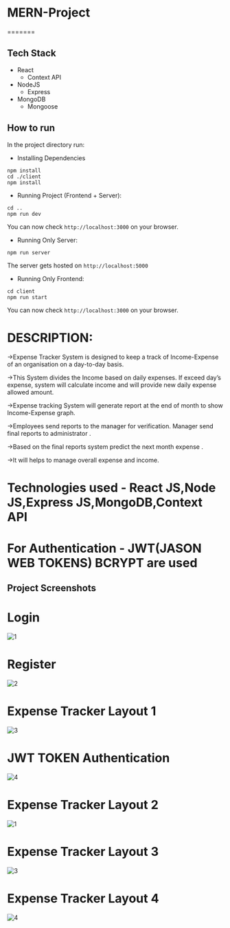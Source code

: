 # MERN-Project
=======
## Tech Stack
- React
  - Context API
- NodeJS
  - Express
- MongoDB
  - Mongoose

## How to run
In the project directory run:
- Installing Dependencies
```
npm install
cd ./client
npm install
```
- Running Project (Frontend + Server):
```
cd ..
npm run dev
```
You can now check `http://localhost:3000` on your browser.
- Running Only Server:
```
npm run server
```
The server gets hosted on `http://localhost:5000`
- Running Only Frontend:
```
cd client
npm run start
```
You can now check `http://localhost:3000` on your browser.

# DESCRIPTION:
->Expense Tracker System is designed to keep a track of Income-Expense of an organisation on a day-to-day basis.

->This System divides the Income based on daily expenses. If exceed day’s expense, system will calculate income and will provide new daily expense allowed amount.

->Expense tracking System will generate report at the end of month to show Income-Expense graph. 

->Employees send reports to the manager for verification. Manager send final reports to administrator .

->Based on the final reports system predict the next month expense . 

->It will helps to manage overall expense and income.

# Technologies used - React JS,Node JS,Express JS,MongoDB,Context API
# For Authentication - JWT(JASON WEB TOKENS) BCRYPT are used

## Project Screenshots

# Login
![1](https://user-images.githubusercontent.com/71014778/167243909-9d05c15a-5c4a-4b9b-8a5a-910a8fbedff5.jpg)

# Register
![2](https://user-images.githubusercontent.com/71014778/167243913-db655766-4c3d-4d8a-b94d-6cdcf2af84ab.jpg)

# Expense Tracker Layout 1
![3](https://user-images.githubusercontent.com/71014778/167243918-3bd474a4-a158-463e-a742-99451bb87251.jpg)

# JWT TOKEN Authentication
![4](https://user-images.githubusercontent.com/71014778/167243922-61e92774-0501-4874-a3a8-e9f04db77c20.jpg)

# Expense Tracker Layout 2
![1](https://user-images.githubusercontent.com/83213136/162573223-4d615332-1bcb-4318-b4b8-bf06b2a6f871.png)

# Expense Tracker Layout 3
![3](https://user-images.githubusercontent.com/83213136/162573225-53ae6064-a3a9-4e7a-b923-c4e812c45e1a.png)

# Expense Tracker Layout 4
![4](https://user-images.githubusercontent.com/83213136/162573226-230a7713-23f1-402b-9272-1f43d73a580c.png)
